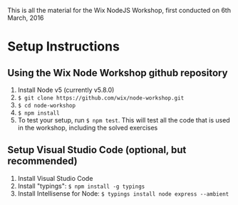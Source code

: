 This is all the material for the Wix NodeJS Workshop, 
first conducted on 6th March, 2016

# Setup Instructions
## Using the Wix Node Workshop github repository
1. Install Node v5 (currently v5.8.0)
1. `$ git clone https://github.com/wix/node-workshop.git`
1. `$ cd node-workshop`
1. `$ npm install`
1. To test your setup, run `$ npm test`. This will test all the code
   that is used in the workshop, including the solved exercises

## Setup Visual Studio Code (optional, but recommended)
1. Install Visual Studio Code
1. Install "typings": `$ npm install -g typings`
1. Install Intellisense for Node: `$ typings install node express --ambient`
